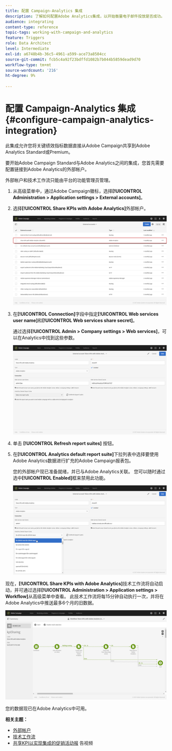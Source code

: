 ```yaml
---
title: 配置 Campaign-Analytics 集成
description: 了解如何配置Adobe Analytics集成，以开始衡量电子邮件投放是否成功。
audience: integrating
content-type: reference
topic-tags: working-with-campaign-and-analytics
feature: Triggers
role: Data Architect
level: Intermediate
exl-id: a6748b4b-36c5-4961-a599-ace73a8504cc
source-git-commit: fcb5c4a92f23bdffd1082b7b044b5859dead9d70
workflow-type: tm+mt
source-wordcount: '216'
ht-degree: 9%

---
```


# 配置 Campaign-Analytics 集成{#configure-campaign-analytics-integration}

此集成允许您将关键绩效指标数据直接从Adobe Campaign共享到Adobe Analytics Standard或Premium。

要开始Adobe Campaign Standard与Adobe Analytics之间的集成，您首先需要配置链接到Adobe Analytics的外部帐户。

外部帐户和技术工作流只能由平台的功能管理员管理。

1. 从高级菜单中，通过Adobe Campaign徽标，选择&#x200B;**[!UICONTROL Administration > Application settings > External accounts]**。
1. 选择&#x200B;**[!UICONTROL Share KPIs with Adobe Analytics]**&#x200B;外部帐户。

   ![](assets/analytics_2.png)

1. 在&#x200B;**[!UICONTROL Connection]**&#x200B;字段中指定&#x200B;**[!UICONTROL Web services user name]**&#x200B;和&#x200B;**[!UICONTROL Web services share secret]**。

   通过选择&#x200B;**[!UICONTROL Admin > Company settings > Web services]**，可以在Analytics中找到这些参数。

   ![](assets/analytics_1.png)

1. 单击 **[!UICONTROL Refresh report suites]** 按钮。
1. 在&#x200B;**[!UICONTROL Analytics default report suite]**&#x200B;下拉列表中选择要使用Adobe Analytics数据进行扩充的Adobe Campaign报表包。

   您的外部帐户现已准备就绪，并已与Adobe Analytics关联。 您可以随时通过选中&#x200B;**[!UICONTROL Enabled]**&#x200B;框来禁用此功能。

   ![](assets/analytics.png)

现在，**[!UICONTROL Share KPIs with Adobe Analytics]**&#x200B;技术工作流将自动启动，并可通过选择&#x200B;**[!UICONTROL Administration > Application settings > Workflow]**&#x200B;从高级菜单中查看。 此技术工作流将每15分钟自动执行一次，并将在Adobe Analytics中推送最多6个月的旧数据。

![](assets/analytics_3.png)

您的数据现已在Adobe Analytics中可用。

**相关主题：**

* [外部帐户](../../administration/using/external-accounts.md)
* [技术工作流](../../administration/using/technical-workflows.md)
* [共享KPI以实现集成的促销活动报](https://helpx.adobe.com/cn/marketing-cloud/how-to/email-marketing.html) 告视频
